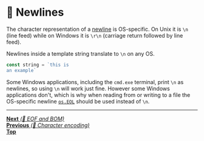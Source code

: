 # 📝 Newlines

The character representation of a
[newline](https://en.wikipedia.org/wiki/Newline) is OS-specific. On Unix it is
`\n` (line feed) while on Windows it is `\r\n` (carriage return followed by line
feed).

Newlines inside a template string translate to `\n` on any OS.

```js
const string = `this is
an example`
```

Some Windows applications, including the `cmd.exe` terminal, print `\n` as
newlines, so using `\n` will work just fine. However some Windows applications
don't, which is why when reading from or writing to a file the OS-specific
newline [`os.EOL`](https://nodejs.org/api/os.html#os_os_eol) should be used
instead of `\n`.

<hr>

[**Next** _(📝 EOF and BOM)_](eof_bom.md)<br>
[**Previous** _(📝 Character encoding)_](character_encoding.md)<br>
[**Top**](README.md)<br>
